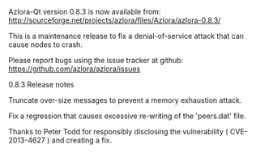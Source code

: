 Azlora-Qt version 0.8.3 is now available from:
  http://sourceforge.net/projects/azlora/files/Azlora/azlora-0.8.3/

This is a maintenance release to fix a denial-of-service attack that
can cause nodes to crash.

Please report bugs using the issue tracker at github:
  https://github.com/azlora/azlora/issues

0.8.3 Release notes

Truncate over-size messages to prevent a memory exhaustion attack.

Fix a regression that causes excessive re-writing of the 'peers.dat' file.


Thanks to Peter Todd for responsibly disclosing the vulnerability
( CVE-2013-4627 ) and creating a fix.
